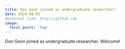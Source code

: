 ```yaml
---
title: Don Geon joined as undergraduate researcher!
date: 2024-08-01
#external_link: http://github.com
image:
  focal_point: 'top'
---
```


Don Geon joined as undergraduate researcher. Welcome!

<!--more-->
